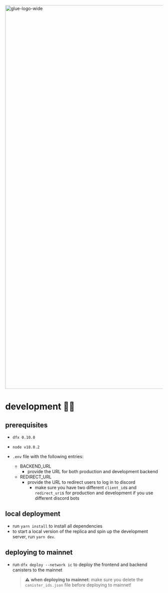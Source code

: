 <img width="1225" alt="glue-logo-wide" src="https://user-images.githubusercontent.com/32162112/174629275-00deff63-7ff2-4f5e-9df9-40576b26c30f.png">

# development 👷‍♀️

## prerequisites

- `dfx 0.10.0`
- `node v18.0.2`
- `.env` file with the following entries:

  - BACKEND_URL
    - provide the URL for both production and development backend
  - REDIRECT_URL
    - provide the URL to redirect users to log in to discord
      - make sure you have two different `client_id`s and `redirect_uri`s for production and development if you use different discord bots

## local deployment

- run `yarn install` to install all dependencies
- to start a local version of the replica and spin up the development server, run `yarn dev`.

## deploying to mainnet

- run `dfx deploy --network ic` to deploy the frontend and backend canisters to the mainnet
  > :warning: **when deploying to mainnet**: make sure you delete the `canister_ids.json` file before deploying to mainnet!
